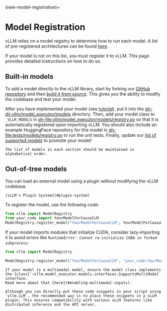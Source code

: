 (new-model-registration)=

# Model Registration

vLLM relies on a model registry to determine how to run each model.
A list of pre-registered architectures can be found [here](#supported-models).

If your model is not on this list, you must register it to vLLM.
This page provides detailed instructions on how to do so.

## Built-in models

To add a model directly to the vLLM library, start by forking our [GitHub repository](https://github.com/vllm-project/vllm) and then [build it from source](#build-from-source).
This gives you the ability to modify the codebase and test your model.

After you have implemented your model (see [tutorial](#new-model-basic)), put it into the <gh-dir:vllm/model_executor/models> directory.
Then, add your model class to `_VLLM_MODELS` in <gh-file:vllm/model_executor/models/registry.py> so that it is automatically registered upon importing vLLM.
You should also include an example HuggingFace repository for this model in <gh-file:tests/models/registry.py> to run the unit tests.
Finally, update our [list of supported models](#supported-models) to promote your model!

```{important}
The list of models in each section should be maintained in alphabetical order.
```

## Out-of-tree models

You can load an external model using a plugin without modifying the vLLM codebase.

```{seealso}
[vLLM's Plugin System](#plugin-system)
```

To register the model, use the following code:

```python
from vllm import ModelRegistry
from your_code import YourModelForCausalLM
ModelRegistry.register_model("YourModelForCausalLM", YourModelForCausalLM)
```

If your model imports modules that initialize CUDA, consider lazy-importing it to avoid errors like `RuntimeError: Cannot re-initialize CUDA in forked subprocess`:

```python
from vllm import ModelRegistry

ModelRegistry.register_model("YourModelForCausalLM", "your_code:YourModelForCausalLM")
```

```{important}
If your model is a multimodal model, ensure the model class implements the {class}`~vllm.model_executor.models.interfaces.SupportsMultiModal` interface.
Read more about that [here](#enabling-multimodal-inputs).
```

```{note}
Although you can directly put these code snippets in your script using `vllm.LLM`, the recommended way is to place these snippets in a vLLM plugin. This ensures compatibility with various vLLM features like distributed inference and the API server.
```
